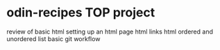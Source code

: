 # odin-recipes TOP project
review of basic html
setting up an html page
html links
html ordered and unordered list
basic git workflow